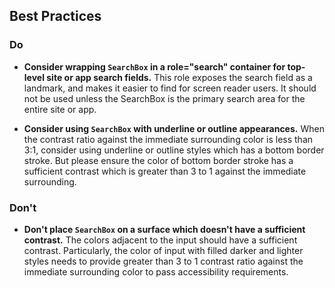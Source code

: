 ## Best Practices

### Do

- **Consider wrapping `SearchBox` in a role="search" container for top-level site or app search fields.** This role exposes the search field as a landmark, and makes it easier to find for screen reader users. It should not be used unless the SearchBox is the primary search area for the entire site or app.

- **Consider using `SearchBox` with underline or outline appearances.** When the contrast ratio against the immediate surrounding color is less than 3:1, consider using underline or outline styles which has a bottom border stroke. But please ensure the color of bottom border stroke has a sufficient contrast which is greater than 3 to 1 against the immediate surrounding.

### Don't

- **Don't place `SearchBox` on a surface which doesn't have a sufficient contrast.** The colors adjacent to the input should have a sufficient contrast. Particularly, the color of input with filled darker and lighter styles needs to provide greater than 3 to 1 contrast ratio against the immediate surrounding color to pass accessibility requirements.
